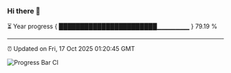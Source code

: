 ### Hi there 👋

⏳ Year progress { ███████████████████████▁▁▁▁▁▁▁ } 79.19 %

---

⏰ Updated on Fri, 17 Oct 2025 01:20:45 GMT

![Progress Bar CI](https://github.com/JuvenileQ/Progress-Bar-CI/workflows/main/badge.svg)
